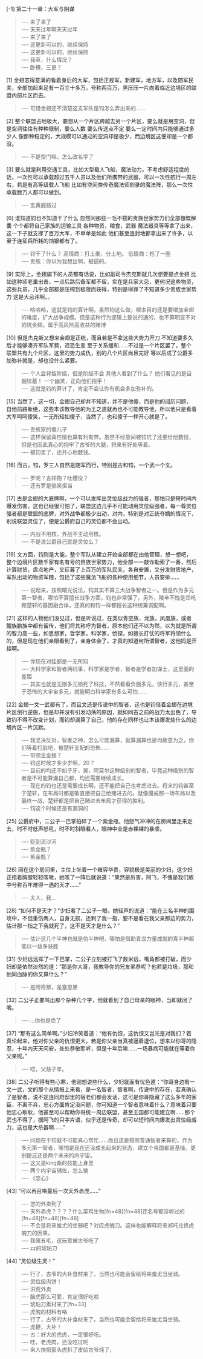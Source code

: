 
[-1] 第二十一章：大军与阴谋
>--- 来了来了<br>
>--- 天天过年啊天天过年<br>
>--- 来了来了<br>
>--- 这更新可以的，继续保持<br>
>--- 这更新可以的，继续保持<br>
>--- 我草，什么情况？<br>
>--- 卧槽，三更？<br>

[1] 金翅志得意满的看着身后的大军，包括正规军，新建军，地方军，以及随军民夫，全部加起来足有一百三十多万，号称两百万，黑压压一片向着临近边境区的联盟内部片区而去。
>--- 可惜金翅还不清楚这支军队是钧怎么弄出来的……<br>

[2] 整个联盟占地极大，要想从一个片区跨越去另一个片区，要么就是用空洞，但是空洞往往有种种限制，要么人数 要么传送点不定 要么一定时间内只能够通过多少人 像那种稳定的，大规模可以通过的空洞却是极少，而边境区这便却是一个都没。
>--- 不是空门嘛，怎么改名字了<br>

[3] 要么就是利用交通工具，比如大型载人飞船，魔法动力，不考虑舒适程度的话，一次性可以承载超过五千人员以及他们所携带的武器，可以一次性航行一周左右，若是有高等级载人飞船 比如有空间类传奇魔法师刻录的魔法阵，那么一次性承载数万人都可以做到。
>--- 玄黄舰路过<br>

[6] 谁知道钧也不知道干了什么 忽然间那些一毛不拔的贵族世家势力们全部慷慨解囊 个个都将自己家族的运输工具 各种物资，粮食，武器 魔法器具等等拿了出来，这一下子就支撑了百万大军，不单单是如此 他们甚至连封地都拿出来了许多，以至于连征兵所耗的饷银都有了。
>--- 钧干了什么？
高情商：打土豪，分土地。
低情商：抢了一圈<br>
>--- 贵族：你以为我想出啊，被逼的。<br>

[9] 实际上，金翅旗下的人员都有话说，比如副司令杰克斯就几次想要提点金翅 比如这种顷老巢出击，一点后路后备军都不留，实在是兵家大忌，更何况这些物资，这些兵员，几乎全部都是压榨到极限而获得，特别是得罪了不知道多少贵族世家势力 这是大忌讳啊。。
>--- 哈哈哈，这就是钧的算计啊。虽然钧这么做，根本目的还是要增加金翅的难度，扩大战争规模。但是这种行为逻辑上是说的通的，也不算明显不对的坑金翅。属于高风险高收益的赌博<br>

[10] 但是杰克斯又想来金翅是正统，而且若是不拿这些大势力开刀 不知道要多久后才能够凑齐军队军费，迟恐生变 至于关系缓和……不过是一个片区罢了，整个联盟共有九个片区，这里的势力成仇，别的八个片区尚且完好 等以后成了公爵多加弥补就是，却也没什么紧要。
>--- 个人会背叛阶级，但是阶级不会
其他人看到了什么？
他们看见的是自掘坟墓！
一个幽灵，正向他们招手！<br>
>--- 这就是钧的算计了，肯定不会让你有机会多加弥补的。<br>

[15] 当然了，这一切，金翅自己却并不知道，并不是他傻，而是他的阅历问题，自他前路断绝，这些本该教导他的为王之道就再也不可能教导他，所以他只是看着大军呵呵傻笑，一无所知如傻子，当然了，也和傻子一样开心就是了。
>--- 贵族家的傻儿子<br>
>--- 这样保留真性情也算有利有弊。虽然不经意间被钧坑了还要给他数钱，但是也因此真心的抱牢了古爷的大腿，将来有好处等着。<br>
>--- 被钧卖了，还开心地数钱。<br>

[16] 而古，钧，罗三人自然是随军而行，特别是古和钧，一个武一个文。
>--- 罗呢？吉祥物？吐槽役？<br>
>--- 还有罗是搞笑担当<br>

[17] 古是金翅的大底牌啊，一个可以发挥出灵位级战力的强者，那怕只是短时间内爆发伤害，这也已经很可怕了，联盟这边几乎不可能动用灵位级强者，每一尊灵位强者都是联盟的底牌，对外战争都极少出动，对内，特别是对正统夺嫡的情况下，别说联盟灵位了，便是公爵府自己的灵位都不会出动。
>--- 内战不用核，外战不主动用核。<br>
>--- 不是说公爵自己就是灵位么？<br>

[19] 文方面，钧则是大能，整个军队从建立开始全部都在由他管理，想一想吧，整个边境片区数千家有名有号的贵族世家势力，他全部一一敲诈勒索了一番，然后计算财货，盘点地产，又征募了上百万的军队民夫，各自安置，又分发财货地产，军队出动的物资军粮，包括了这些魔法飞船的各种使用细节，人员安排……
>--- 说起来，按照曙光说法，钧其实不算三大战争智者之一。但是作为多元第一智者，哪怕不算擅长战争方面，钧也非常强了。另外，陵辛不愧是郑吒和楚轩的基因融合体，还真的和钧一样都擅长这种统筹调配啊。<br>

[21] 这样的人物他们没见过，但是听说过，在类似青空族，龙族，凤凰族，或者鲲族鹏族中都有留传，他们将其称呼为智者，原本他们还不以为然，以为就是所谓的智力高一些，如思想家，哲学家，科学家，侦探，如擅长打仗的将军将领什么的，但是现在他们亲眼看到了，亲身体会了，才真的知道何所谓智者，这他妈是开挂啊。
>--- 你现在对挂都是一无所知<br>
>--- 大科学家和智者两码事，科学家是学者，智者是学者加谋士，这里面的差距<br>
>--- 其实也就是无限多元锁死了科技，不然看看负面多元，侠行多元，甚至于恐怖的大宇宙多元，就能明白科学家有多么可怕……<br>

[22] 金翅一文一武都有了，而且文还是传说中的智者，这也是钧借着金翅在边境片区倒行逆施，但是却并没有引发动荡的原因，就如同古之前的战力太出色了，导致钧不得不改变计划，而钧却漏算了自己，他的存在同样也让本该爆发些什么的边境片区一片沉默。
>--- 我坚决反对，智者之神，怎么可能漏算，就算漏算也是均故意为之，你们等着打脸吧，被楚轩支配的恐怖……<br>
>--- 带领主金翅？<br>
>--- 钧这时候才多少岁啊，20？<br>
>--- 目前的均还不如子牙，昊，阿莫尔这种级别的智者，毕竟这种级别的智者是不可能算漏自己都，均还需要继续成长。<br>
>--- 现在的钧也还是需要成长啊，还不能把自己也考虑进去。将来的钧甚至于楚轩，在布局时都是敢直接把自己给赌进去的。就像魔戒那一场布局以及最终一战，楚轩都是把自己赌进去布局才获得的胜利。<br>
>--- 钧这个时候还是有漏洞的<br>

[25] 公爵府中，二公子一巴掌拍碎了一个紫金瓶，他怒气冲冲的在房间里走来走去，时不时低声怒吼，时不时斜眼看人，眼神中全是赤裸裸的暴虐。
>--- 贬到流沙河<br>
>--- 紫金瓶？<br>
>--- 紫金瓶？<br>

[26] 同在这个房间里，主位上坐着一个雍容华贵，容貌极是美丽的少妇，这少妇正捂着胸膛轻轻咳嗽，她咳了一阵后就说道：“果然是厉害，阿飞，不愧是我们族中号称百年难得一遇的天才……”
>--- 夫人，我…<br>

[28] “如何不是天才？”少妇看了二公子一眼，她轻声的说道：“能在三名半神的围攻中，不但重伤两人，自身无损，还刺了我一指，要不是看在我父亲那边的势力，估计那一指之下我就死了，这不是天才是什么？”
>--- 估计这几个半神也就是伪半神吧，哪怕是借助青龙力量成就的真半神都能以一敌多获胜<br>

[31] 少妇远远挥了一下巴掌，二公子立刻被打飞了数米远，嘴角都被打破，而少妇却是依然淡然的道：“那是你大哥，我教导你的兄友弟恭呢？他若是垃圾，那和他同血脉的你又算什么？”
>--- 是阿奇那，是塞思黑<br>

[32] 二公子正要骂出那个杂种几个字，他就看到了自己母亲的眼神，当即就闭了嘴。
>--- …你也是绝了<br>

[37] “那有这么简单啊。”少妇冷笑着道：“他有仇恨，这仇恨又岂光是对我们？若真论起来，他对你父亲的仇恨更大，若是你父亲当真被逼着退位，想来以你哥的隐忍，十年内天天问安，处处恭敬聆听，但是十年后嘛……一场暴病可能就在等着你父亲呢。”
>--- 唔，父慈子孝。<br>

[38] 二公子听得有些心寒，他刚想说些什么，少妇就面有忧色道：“你哥身边有一文一武，文的那个从情报上来看，是一名智者，智者啊，传说中的存在，若真确认了是智者，说不定连同府邸里的宿老们都会发话，这可是你哥隐藏了这么多年的家臣，不离不弃，忠心方面肯定没问题，你可知道一个智者意味着什么？意味着只要他忠心耿耿，他甚至可以帮助你哥统一周边联盟，甚至王国都可能建立啊……那个武也不得了，据阿飞的只字片语，似乎还是传奇，却可以短时间内爆发出灵位级威力，这也是大杀器啊……”
>--- 问题在于钧就不可能真心帮忙……而且这是按照普通智者来算的，作为多元第一智者，哪怕是现在还没成长起来的状态，建立个帝国都是基操。更别提这还是两个未来的内宇宙。<br>
>--- 这又是king桑的技能上身里<br>
>--- 两个内宇宙辅佐，怎么输<br>
>--- 《忠心》<br>

[43] “可以再召唤最后一次天外赤虎……”
>--- 您的外卖到了<br>
>--- 天外赤虎？？？？什么菜鸡生物[fn=48][fn=48]连名号都没听过的 [fn=48][fn=48][fn=48]<br>
>--- 不会是将来蚩尤的坐骑吧？对应虎魄刀。这样也能解释将来郑吒兑换虎魄刀的因果。<br>
>--- 我赌五毛，这玩意被古爷吃了<br>
>--- zz的琥珀刀<br>

[44] “灵位级生灵！”
>--- 行了，古爷的大补食材来了。当然也可能会留给将来蚩尤当坐骑。<br>
>--- 灵位级肉饼！<br>
>--- 洪荒外卖<br>
>--- 脑虎那么可爱，肯定很好吃啦<br>
>--- 琥珀刀素材来了[fn=33]<br>
>--- 虎魄的材料有咯<br>
>--- 行了，古爷的大补食材来了。当然也可能会留给将来蚩尤当坐骑。<br>
>--- 虎鞭，大补！<br>
>--- 古：好大的虎虎，一定很好吃。<br>
>--- 哇，老虎肉，还没吃过呢<br>
>--- 来人快把那头虎扒了皮给古爷炖了，<br>
